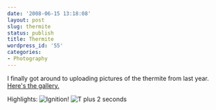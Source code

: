 ```yaml
---
date: '2008-06-15 13:18:08'
layout: post
slug: thermite
status: publish
title: Thermite
wordpress_id: '55'
categories:
- Photography
---
```


I finally got around to uploading pictures of the thermite from last year. [Here's the gallery.](/photos/thermite/)

Highlights:
![Ignition!](/photos/thermite/P1010013_crop.jpg)
![T plus 2 seconds](/photos/thermite/P1010014_crop.jpg)
